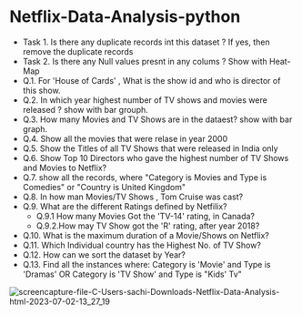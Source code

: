 # Netflix-Data-Analysis-python

- Task 1. Is there any duplicate records int this dataset ? If yes, then remove the duplicate records
- Task 2. Is there any Null values presnt in any colums ? Show with Heat-Map
- Q.1. For 'House of Cards' , What is the show id and who is director of this show.
- Q.2. In which year highest number of TV shows and movies were released ? show with bar grouph.
- Q.3. How many Movies and TV Shows are in the dataest? show with bar graph.
- Q.4. Show all the movies that were relase in year 2000
- Q.5. Show the Titles of all TV Shows that were released in India only
- Q.6. Show Top 10 Directors who gave the highest number of TV Shows and Movies to Netflix?
- Q.7. show all the records, where "Category is Movies and Type is Comedies" or "Country is United Kingdom"
- Q.8. In how man Movies/TV Shows , Tom Cruise was cast?
- Q.9. What are the different Ratings defined by Netfilix?
	- Q.9.1 How many Movies Got the 'TV-14' rating, in Canada?
	- Q.9.2.How may TV Show got the 'R' rating, after year 2018?
- Q.10. What is the maximum duration of a Movie/Shows on Netflix?
- Q.11. Which Individual country has the Highest No. of TV Show?
- Q.12. How can we sort the dataset by Year?
- Q.13. Find all the instances where:
        Category is 'Movie' and Type is 'Dramas'
        OR
        Category is 'TV Show' and Type is "Kids' Tv"



![screencapture-file-C-Users-sachi-Downloads-Netflix-Data-Analysis-html-2023-07-02-13_27_19](https://github.com/SachinBorse009/Netflix-Data-Analysis-python/assets/111965224/e7ceab6a-ed46-44d3-aa3c-aef9747d0deb)

